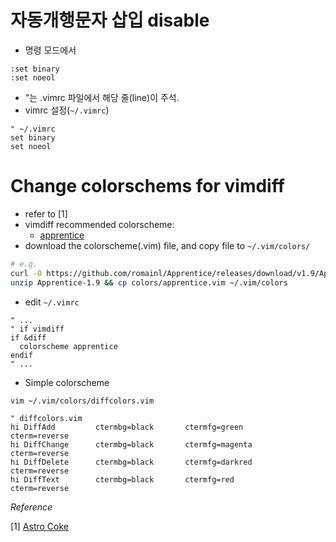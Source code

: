 # 자동개행문자 삽입 disable
* 명령 모드에서 
```vim
:set binary
:set noeol
```

* "는 .vimrc 파일에서 해당 줄(line)이 주석.
* vimrc 설정(`~/.vimrc`)
```vim
" ~/.vimrc
set binary
set noeol
```

# Change colorschems for vimdiff
* refer to [1]
* vimdiff recommended colorscheme:
    * [apprentice](https://github.com/romainl/Apprentice)
* download the colorscheme(.vim) file, and copy file to `~/.vim/colors/`
```bash
# e.g.
curl -O https://github.com/romainl/Apprentice/releases/download/v1.9/Apprentice-1.9.zip
unzip Apprentice-1.9 && cp colors/apprentice.vim ~/.vim/colors
```
* edit `~/.vimrc`
```vim
" ...
" if vimdiff
if &diff
  colorscheme apprentice
endif
" ...
```

* Simple colorscheme 
```bash
vim ~/.vim/colors/diffcolors.vim
```
```vim
" diffcolors.vim
hi DiffAdd         ctermbg=black       ctermfg=green       cterm=reverse
hi DiffChange      ctermbg=black       ctermfg=magenta     cterm=reverse                       
hi DiffDelete      ctermbg=black       ctermfg=darkred     cterm=reverse                       
hi DiffText        ctermbg=black       ctermfg=red         cterm=reverse         
```

_Reference_

[1] [Astro Coke](https://astrocoke.tistory.com/7)
